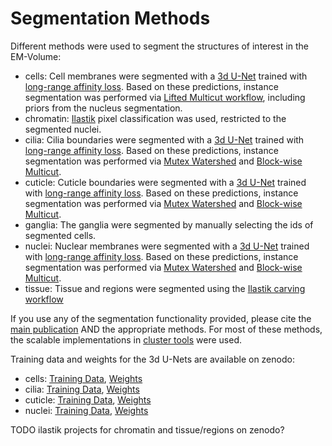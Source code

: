 # Segmentation Methods

Different methods were used to segment the structures of interest in the EM-Volume:
- cells: Cell membranes were segmented with a [3d U-Net](https://link.springer.com/chapter/10.1007/978-3-319-46723-8_49) trained with [long-range affinity loss](https://arxiv.org/abs/1706.00120). Based on these predictions, instance segmentation was performed via [Lifted Multicut workflow](https://www.frontiersin.org/articles/10.3389/fcomp.2019.00006/full), including priors from the nucleus segmentation.
- chromatin: [Ilastik](https://www.nature.com/articles/s41592-019-0582-9) pixel classification was used, restricted to the segmented nuclei.
- cilia: Cilia boundaries were segmented with a [3d U-Net](https://link.springer.com/chapter/10.1007/978-3-319-46723-8_49) trained with [long-range affinity loss](https://arxiv.org/abs/1706.00120). Based on these predictions, instance segmentation was performed via [Mutex Watershed](http://openaccess.thecvf.com/content_ECCV_2018/html/Steffen_Wolf_The_Mutex_Watershed_ECCV_2018_paper.html) and [Block-wise Multicut](http://openaccess.thecvf.com/content_ICCV_2017_workshops/w1/html/Pape_Solving_Large_Multicut_ICCV_2017_paper.html).
- cuticle: Cuticle boundaries were segmented with a [3d U-Net](https://link.springer.com/chapter/10.1007/978-3-319-46723-8_49) trained with [long-range affinity loss](https://arxiv.org/abs/1706.00120). Based on these predictions, instance segmentation was performed via [Mutex Watershed](http://openaccess.thecvf.com/content_ECCV_2018/html/Steffen_Wolf_The_Mutex_Watershed_ECCV_2018_paper.html) and [Block-wise Multicut](http://openaccess.thecvf.com/content_ICCV_2017_workshops/w1/html/Pape_Solving_Large_Multicut_ICCV_2017_paper.html).
- ganglia: The ganglia were segmented by manually selecting the ids of segmented cells.
- nuclei: Nuclear membranes were segmented with a [3d U-Net](https://link.springer.com/chapter/10.1007/978-3-319-46723-8_49) trained with [long-range affinity loss](https://arxiv.org/abs/1706.00120). Based on these predictions, instance segmentation was performed via [Mutex Watershed](http://openaccess.thecvf.com/content_ECCV_2018/html/Steffen_Wolf_The_Mutex_Watershed_ECCV_2018_paper.html) and [Block-wise Multicut](http://openaccess.thecvf.com/content_ICCV_2017_workshops/w1/html/Pape_Solving_Large_Multicut_ICCV_2017_paper.html).
- tissue: Tissue and regions were segmented using the  [Ilastik carving workflow](https://www.nature.com/articles/s41592-019-0582-9)

If you use any of the segmentation functionality provided, please cite the [main publication]() AND the appropriate methods. 
For most of these methods, the scalable implementations in [cluster tools](https://github.com/constantinpape/cluster_tools) were used.

Training data and weights for the 3d U-Nets are available on zenodo:
- cells: [Training Data](https://zenodo.org/record/3675220/files/membrane.zip?download=1), [Weights]()
- cilia: [Training Data](https://zenodo.org/record/3675220/files/cilia.zip?download=1), [Weights]()
- cuticle: [Training Data](https://zenodo.org/record/3675220/files/cuticle.zip?download=1), [Weights]()
- nuclei: [Training Data](https://zenodo.org/record/3675220/files/nuclei.zip?download=1), [Weights]()

TODO ilastik projects for chromatin and tissue/regions on zenodo?
